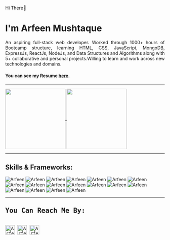 <p>Hi There👋</p>
<h1>I'm Arfeen Mushtaque</h1>



<p align="justify">An aspiring full-stack web developer. Worked through 1000+ hours of Bootcamp structure, learning HTML, CSS, JavaScript, MongoDB, ExpressJs, ReactJs, NodeJs, and Data Structures and Algorithms along with 5+ collaborative and personal projects.Willing to learn and work across new technologies and domains.
</p>

<h4>You can see my Resume
  <a href="[https://drive.google.com/file/d/1NjKm9AalSdvvHDofBBPZ27PvGd3OeXRQ/view](https://drive.google.com/file/d/1FhY8KzsW0hTdd9PG_deTdrMstwTruHh0/view?usp=sharing)" target="_blank">here</a>.
</h4>

<hr/>

<div align="left">
<a href="https://github.com/MartinHeinz/MartinHeinz">
  <img align="center" src="https://github-readme-stats.vercel.app/api/top-langs/?username=Arfeen98&theme=outrun"  height="190px" />
</a>
<a href="https://github.com/MartinHeinz/MartinHeinz">
  <img align="center" src="https://github-readme-stats.vercel.app/api?username=Arfeen98&count_private=true&theme=outrun&show_icons=true"  height="190px" />
</a>
</div>

<hr/>

<div align="left">
<h2 align="left">Skills & Frameworks:</h2>
  <p align="left">
  <img src="https://img.shields.io/badge/HTML5-E34F26?style=for-the-badge&logo=html5&logoColor=white" alt="Arfeen"/>
    <img src="https://img.shields.io/badge/CSS3-1572B6?style=for-the-badge&logo=css3&logoColor=white" alt="Arfeen"/>
    <img src="https://img.shields.io/badge/JavaScript-323330?style=for-the-badge&logo=javascript&logoColor=F7DF1E" alt="Arfeen"/>
    <img src="https://img.shields.io/badge/TypeScript-007ACC?style=for-the-badge&logo=typescript&logoColor=white" alt="Arfeen"/>
    <img src="https://img.shields.io/badge/React-20232A?style=for-the-badge&logo=react&logoColor=61DAFB" alt="Arfeen"/>
    <img src="https://img.shields.io/badge/Redux-593D88?style=for-the-badge&logo=redux&logoColor=white" alt="Arfeen"/>
    <img src="https://img.shields.io/badge/MongoDB-4EA94B?style=for-the-badge&logo=mongodb&logoColor=white" alt="Arfeen"/>
    <img src="https://img.shields.io/badge/Express.js-000000?style=for-the-badge&logo=express&logoColor=white" alt="Arfeen"/>
    <img src="https://img.shields.io/badge/Node.js-339933?style=for-the-badge&logo=nodedotjs&logoColor=white" alt="Arfeen"/>
    <img src="https://img.shields.io/badge/Bootstrap-563D7C?style=for-the-badge&logo=bootstrap&logoColor=white" alt="Arfeen"/>
    <img src="https://img.shields.io/badge/Material%20UI-007FFF?style=for-the-badge&logo=mui&logoColor=white" alt="Arfeen"/>
    <img src="https://img.shields.io/badge/Chakra--UI-319795?style=for-the-badge&logo=chakra-ui&logoColor=white" alt="Arfeen"/>
    <img src="https://img.shields.io/badge/Jest-C21325?style=for-the-badge&logo=jest&logoColor=white" alt="Arfeen"/>
    <img src="https://img.shields.io/badge/Cypress-17202C?style=for-the-badge&logo=cypress&logoColor=white" alt="Arfeen"/>
    <img src="https://img.shields.io/badge/GitHub-100000?style=for-the-badge&logo=github&logoColor=white" alt="Arfeen"/>
    <img src="https://img.shields.io/badge/npm-CB3837?style=for-the-badge&logo=npm&logoColor=white" alt="Arfeen"/>
    <img src="https://img.shields.io/badge/Netlify-00C7B7?style=for-the-badge&logo=netlify&logoColor=white" alt="Arfeen"/>
    <img src="https://img.shields.io/badge/Heroku-430098?style=for-the-badge&logo=heroku&logoColor=white" alt="Arfeen"/>
  </p>
</div>

<hr/>

<div align="left">
  <samp>
    <h2 align="left">You Can Reach Me By:</h2>
    <p align="left">
      <br/>
      <a href="https://www.linkedin.com/in/arfeen-mushtaque-7a5988225/" target="_blank"><img align="center"
         src="https://img.shields.io/badge/linkedin-%231DA1F2.svg?style=for-the-badge&logo=linkedin&logoColor=white"
         alt="Arfeen" height="30"/></a>
      <a href="https://arfeenmushtaque1998@gmail.com" target="_blank"><img align="center"
         src="https://img.shields.io/badge/gmail-EA4335.svg?style=for-the-badge&logo=gmail&logoColor=white"
         alt="Arfeen" height="30"/></a>
      <a href="https://arfeen-portfolio.netlify.app/" target="_blank"><img align="center"
         src="https://img.shields.io/badge/-PORTFOLIO-3423A6?style=flat&logo=Google-Chrome&logoColor=white"
         alt="Arfeen" height="30"/></a>
    </p>
  </samp>
</div>
